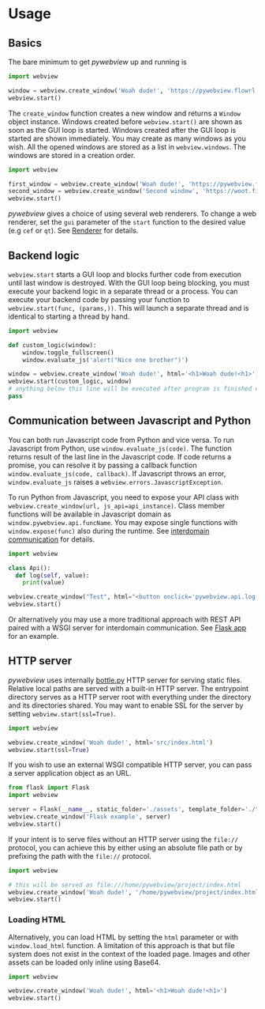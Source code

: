 # Usage

## Basics

The bare minimum to get _pywebview_ up and running is

``` python
import webview

window = webview.create_window('Woah dude!', 'https://pywebview.flowrl.com')
webview.start()
```

The `create_window` function creates a new window and returns a `Window` object instance. Windows created before `webview.start()` are shown as soon as the GUI loop is started. Windows created after the GUI loop is started are shown immediately. You may create as many windows as you wish. All the opened windows are stored as a list in `webview.windows`. The windows are stored in a creation order.

``` python
import webview

first_window = webview.create_window('Woah dude!', 'https://pywebview.flowrl.com')
second_window = webview.create_window('Second window', 'https://woot.fi')
webview.start()
```

_pywebview_ gives a choice of using several web renderers. To change a web renderer, set the `gui` parameter of the `start` function to the desired value (e.g `cef` or `qt`). See [Renderer](/guide/renderer.md) for details.


## Backend logic

`webview.start` starts a GUI loop and blocks further code from execution until last window is destroyed. With the GUI loop being blocking, you must execute your backend logic in a separate thread or a process. You can execute your backend code by passing your function to `webview.start(func, (params,))`. This will launch a separate thread and is identical to starting a thread by hand.

``` python
import webview

def custom_logic(window):
    window.toggle_fullscreen()
    window.evaluate_js('alert("Nice one brother")')

window = webview.create_window('Woah dude!', html='<h1>Woah dude!<h1>')
webview.start(custom_logic, window)
# anything below this line will be executed after program is finished executing
pass
```

## Communication between Javascript and Python

You can both run Javascript code from Python and vice versa. To run Javascript from Python, use `window.evaluate_js(code)`. The function returns result of the last line in the Javascript code. If code returns a promise, you can resolve it by passing a callback function `window.evaluate_js(code, callback)`. If Javascript throws an error, `window.evaluate_js` raises a `webview.errors.JavascriptException`.

To run Python from Javascript, you need to expose your API class with `webview.create_window(url, js_api=api_instance)`. Class member functions will be available in Javascript domain as `window.pywebview.api.funcName`. You may  expose single functions with `window.expose(func)` also during the runtime. See [interdomain communication](/guide/interdomain.md) for details.

``` python
import webview

class Api():
  def log(self, value):
    print(value)

webview.create_window("Test", html="<button onclick='pywebview.api.log(\"Woah dude!\")'>Click me</button>", js_api=Api())
webview.start()
```

Or alternatively you may use a more traditional approach with REST API paired with a WSGI server for interdomain communication. See [Flask app](https://github.com/r0x0r/pywebview/tree/master/examples/flask_app) for an example.

## HTTP server

_pywebview_ uses internally [bottle.py](https://bottlepy.org) HTTP server for serving static files. Relative local paths are served with a built-in HTTP server. The entrypoint directory serves as a HTTP server root with everything under the directory and its directories shared. You may want to enable SSL for the server by setting `webview.start(ssl=True)`.

``` python
import webview

webview.create_window('Woah dude!', html='src/index.html')
webview.start(ssl=True)
```

If you wish to use an external WSGI compatible HTTP server, you can pass a server application object as an URL.

``` python
from flask import Flask
import webview

server = Flask(__name__, static_folder='./assets', template_folder='./templates')
webview.create_window('Flask example', server)
webview.start()
```

If your intent is to serve files without an HTTP server using the `file://` protocol, you can achieve this by either using an absolute file path or by prefixing the path with the `file://` protocol.

``` python
import webview

# this will be served as file:///home/pywebview/project/index.html
webview.create_window('Woah dude!', '/home/pywebview/project/index.html')
webview.start()
```

### Loading HTML

Alternatively, you can load HTML by setting the `html` parameter or with `window.load_html` function. A limitation of this approach is that but file system does not exist in the context of the loaded page. Images and other assets can be loaded only inline using Base64.

``` python
import webview

webview.create_window('Woah dude!', html='<h1>Woah dude!<h1>')
webview.start()
```
